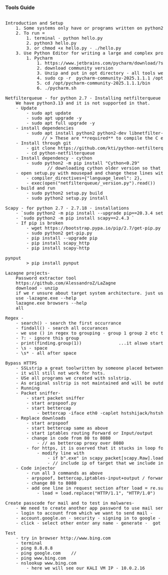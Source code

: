 ### Tools Guide

<pre>

Introduction and Setup
	1. Some systems only have or programs written on python2 and need to write or run with python2.
	2. To run =
		1. terminal - python hello.py
		2. python3 hello.py
		3. or chmod +x hello.py - ./hello.py
	3. Use Python Editor for writing a large and complex programs and debugging them
		1. Pycharm
			1. https://www.jetbrains.com/pycharm/download/?section=linux
			2. download community version
			3. Unzip and put in opt directory - all tools we put there
			4. sudo cp -r  pycharm-community-2025.1.1.1 /opt/
			5. cd /opt/pycharm-community-2025.1.1.1/bin
			6. ./pycharm.sh

Netfilterqueue - for python 2.7 - Installing netfilterqueue for python2.  2.7.18
	We have python3.13 and it is not supported in that.
	- Update
		- sudo apt update
		- sudo apt upgrade -y
		- sudo apt full upgrade -y
	- install dependencies
		- sudo apt install python2 python2-dev libnetfilter-queue-dev
			  // > These are **required** to compile the C extension.
	- Install through git
		- git clone https://github.com/kti/python-netfilterqueue.git
		- cd python-netfilterqueue
	- Install dependency - cython
		- sudo python2 -m pip install "Cython<0.29" 
				// downloading cython older version so that it supports our library libnetfilter, dependency and module netfilterqueue
	- open setup.py with mousepad and change these lines with this
		- compiler_directives={"language_level": 2},
		- exec(open("netfilterqueue/_version.py").read())
	- build and run
		- sudo python2 setup.py build
		- sudo python2 setup.py install

Scapy - for python 2.7 - 2.7.18 - installations
	- `sudo python2 -m pip install --upgrade pip==20.3.4 setuptools==44.1.1 wheel`
	- `sudo python2 -m pip install scapy==2.4.3 `
	- If pip is broken
		- wget https://bootstrap.pypa.io/pip/2.7/get-pip.py
		- sudo python2 get-pip.py
		- pip install --upgrade pip
		- pip install scapy_http
		- pip install scapy-http

pynput
		> pip install pynput

Lazagne projects-
	Password extractor tool
	https://github.com/AlessandroZ/LaZagne
	download - unzip
	if we r unsure about target system architecture. just use 32 bit it will run on both
	use -lazagne.exe --help
	lazagne.exe browsers --help
	all

Regex -
	- search() - search the first occurrance
	- findall() - search all occurances
	- we use () in regex to grouping - group 1 group 2 etc to what when to use
	- ?: - ignore this group
	- print(finding.group(1))              ...it alswo starts from 0, but here we want group 1 result
	- \s - space
	- \s* - all after space

Bypass HTTPS
	- SSLstrip a great toolwritten by someone placed between router and client which tells server that I am communicating with https and to victim, I can communicate with http - https downgrade to http.
	- it will still not work for hsts.
	- USe all programs we created with sslstrip.
	- As original ssltrip is not maintained and will be outdated, we will use bettercap to fulfill our goals.
	- Running
	- Packet sniffer-
		- start packet sniffer
		- start arpspoof.py
		- start bettercap
			- bettercap -iface eth0 -caplet hstshijack/hstshijack
	- Replace downloads
		- start arpspoof
		- start bettercap same as above
		- start iptables routing Forward or Input/output
		- change in code from 80 to 8080
			- // as bettercap proxy over 8080
		- for https, it is oserved that it stucks in loop for checking exe and replacing with exe, to come out of loop, we have to apply if condtition as
			- modify line with
				- if b".exe" in scapy_packet[scapy.Raw].load and b"10.0.2.16" not in scapy_packet[scapy.Raw].load
				- // include ip of target that we include in file.
	- Code injector
		- run all 3 commands as above
		- arpspoof, bettercap,iptables-input+output / forward
		- change 80 to 8080
		- add one line in request section after load = re.sub // in last line of request.
			- load = load.replace("HTTP/1.1", "HTTP/1.0")

Create passcode for mail and to test in malwares-
	- We need to create another app password to use mail server
	- login to account from which we want to send mail -
	- account.google.on - security - signing in to google - app password
	- click - select other enter any name - generate -  got password copy and use it.

Test
	- try in browser http://www.bing.com
	- terminal
	- ping 8.8.8.8
	- ping google.com    // 
	- ping www.bing.com
	- nslookup www.bing.com
		- here we will see our KALI VM IP - 10.0.2.16

</pre>     
	
